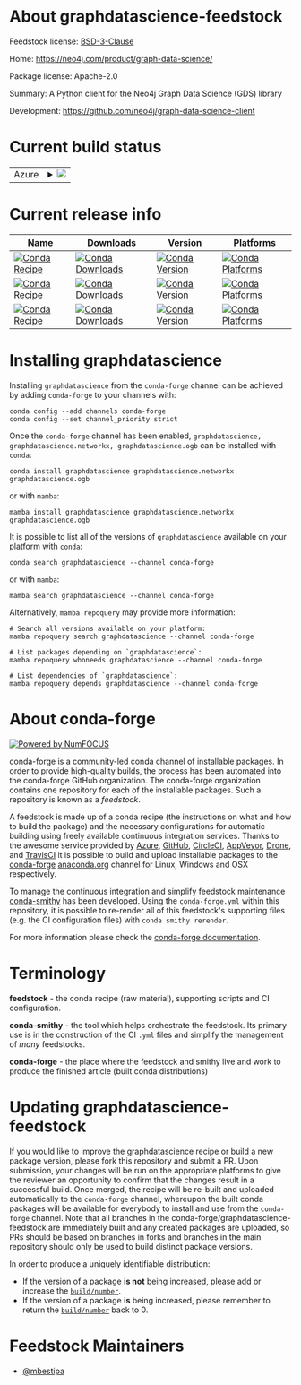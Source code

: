 About graphdatascience-feedstock
================================

Feedstock license: [BSD-3-Clause](https://github.com/conda-forge/graphdatascience-feedstock/blob/main/LICENSE.txt)

Home: https://neo4j.com/product/graph-data-science/

Package license: Apache-2.0

Summary: A Python client for the Neo4j Graph Data Science (GDS) library

Development: https://github.com/neo4j/graph-data-science-client

Current build status
====================


<table>
    
  <tr>
    <td>Azure</td>
    <td>
      <details>
        <summary>
          <a href="https://dev.azure.com/conda-forge/feedstock-builds/_build/latest?definitionId=22162&branchName=main">
            <img src="https://dev.azure.com/conda-forge/feedstock-builds/_apis/build/status/graphdatascience-feedstock?branchName=main">
          </a>
        </summary>
        <table>
          <thead><tr><th>Variant</th><th>Status</th></tr></thead>
          <tbody><tr>
              <td>linux_64</td>
              <td>
                <a href="https://dev.azure.com/conda-forge/feedstock-builds/_build/latest?definitionId=22162&branchName=main">
                  <img src="https://dev.azure.com/conda-forge/feedstock-builds/_apis/build/status/graphdatascience-feedstock?branchName=main&jobName=linux&configuration=linux%20linux_64_" alt="variant">
                </a>
              </td>
            </tr><tr>
              <td>osx_64</td>
              <td>
                <a href="https://dev.azure.com/conda-forge/feedstock-builds/_build/latest?definitionId=22162&branchName=main">
                  <img src="https://dev.azure.com/conda-forge/feedstock-builds/_apis/build/status/graphdatascience-feedstock?branchName=main&jobName=osx&configuration=osx%20osx_64_" alt="variant">
                </a>
              </td>
            </tr><tr>
              <td>win_64</td>
              <td>
                <a href="https://dev.azure.com/conda-forge/feedstock-builds/_build/latest?definitionId=22162&branchName=main">
                  <img src="https://dev.azure.com/conda-forge/feedstock-builds/_apis/build/status/graphdatascience-feedstock?branchName=main&jobName=win&configuration=win%20win_64_" alt="variant">
                </a>
              </td>
            </tr>
          </tbody>
        </table>
      </details>
    </td>
  </tr>
</table>

Current release info
====================

| Name | Downloads | Version | Platforms |
| --- | --- | --- | --- |
| [![Conda Recipe](https://img.shields.io/badge/recipe-graphdatascience-green.svg)](https://anaconda.org/conda-forge/graphdatascience) | [![Conda Downloads](https://img.shields.io/conda/dn/conda-forge/graphdatascience.svg)](https://anaconda.org/conda-forge/graphdatascience) | [![Conda Version](https://img.shields.io/conda/vn/conda-forge/graphdatascience.svg)](https://anaconda.org/conda-forge/graphdatascience) | [![Conda Platforms](https://img.shields.io/conda/pn/conda-forge/graphdatascience.svg)](https://anaconda.org/conda-forge/graphdatascience) |
| [![Conda Recipe](https://img.shields.io/badge/recipe-graphdatascience.networkx-green.svg)](https://anaconda.org/conda-forge/graphdatascience.networkx) | [![Conda Downloads](https://img.shields.io/conda/dn/conda-forge/graphdatascience.networkx.svg)](https://anaconda.org/conda-forge/graphdatascience.networkx) | [![Conda Version](https://img.shields.io/conda/vn/conda-forge/graphdatascience.networkx.svg)](https://anaconda.org/conda-forge/graphdatascience.networkx) | [![Conda Platforms](https://img.shields.io/conda/pn/conda-forge/graphdatascience.networkx.svg)](https://anaconda.org/conda-forge/graphdatascience.networkx) |
| [![Conda Recipe](https://img.shields.io/badge/recipe-graphdatascience.ogb-green.svg)](https://anaconda.org/conda-forge/graphdatascience.ogb) | [![Conda Downloads](https://img.shields.io/conda/dn/conda-forge/graphdatascience.ogb.svg)](https://anaconda.org/conda-forge/graphdatascience.ogb) | [![Conda Version](https://img.shields.io/conda/vn/conda-forge/graphdatascience.ogb.svg)](https://anaconda.org/conda-forge/graphdatascience.ogb) | [![Conda Platforms](https://img.shields.io/conda/pn/conda-forge/graphdatascience.ogb.svg)](https://anaconda.org/conda-forge/graphdatascience.ogb) |

Installing graphdatascience
===========================

Installing `graphdatascience` from the `conda-forge` channel can be achieved by adding `conda-forge` to your channels with:

```
conda config --add channels conda-forge
conda config --set channel_priority strict
```

Once the `conda-forge` channel has been enabled, `graphdatascience, graphdatascience.networkx, graphdatascience.ogb` can be installed with `conda`:

```
conda install graphdatascience graphdatascience.networkx graphdatascience.ogb
```

or with `mamba`:

```
mamba install graphdatascience graphdatascience.networkx graphdatascience.ogb
```

It is possible to list all of the versions of `graphdatascience` available on your platform with `conda`:

```
conda search graphdatascience --channel conda-forge
```

or with `mamba`:

```
mamba search graphdatascience --channel conda-forge
```

Alternatively, `mamba repoquery` may provide more information:

```
# Search all versions available on your platform:
mamba repoquery search graphdatascience --channel conda-forge

# List packages depending on `graphdatascience`:
mamba repoquery whoneeds graphdatascience --channel conda-forge

# List dependencies of `graphdatascience`:
mamba repoquery depends graphdatascience --channel conda-forge
```


About conda-forge
=================

[![Powered by
NumFOCUS](https://img.shields.io/badge/powered%20by-NumFOCUS-orange.svg?style=flat&colorA=E1523D&colorB=007D8A)](https://numfocus.org)

conda-forge is a community-led conda channel of installable packages.
In order to provide high-quality builds, the process has been automated into the
conda-forge GitHub organization. The conda-forge organization contains one repository
for each of the installable packages. Such a repository is known as a *feedstock*.

A feedstock is made up of a conda recipe (the instructions on what and how to build
the package) and the necessary configurations for automatic building using freely
available continuous integration services. Thanks to the awesome service provided by
[Azure](https://azure.microsoft.com/en-us/services/devops/), [GitHub](https://github.com/),
[CircleCI](https://circleci.com/), [AppVeyor](https://www.appveyor.com/),
[Drone](https://cloud.drone.io/welcome), and [TravisCI](https://travis-ci.com/)
it is possible to build and upload installable packages to the
[conda-forge](https://anaconda.org/conda-forge) [anaconda.org](https://anaconda.org/)
channel for Linux, Windows and OSX respectively.

To manage the continuous integration and simplify feedstock maintenance
[conda-smithy](https://github.com/conda-forge/conda-smithy) has been developed.
Using the ``conda-forge.yml`` within this repository, it is possible to re-render all of
this feedstock's supporting files (e.g. the CI configuration files) with ``conda smithy rerender``.

For more information please check the [conda-forge documentation](https://conda-forge.org/docs/).

Terminology
===========

**feedstock** - the conda recipe (raw material), supporting scripts and CI configuration.

**conda-smithy** - the tool which helps orchestrate the feedstock.
                   Its primary use is in the construction of the CI ``.yml`` files
                   and simplify the management of *many* feedstocks.

**conda-forge** - the place where the feedstock and smithy live and work to
                  produce the finished article (built conda distributions)


Updating graphdatascience-feedstock
===================================

If you would like to improve the graphdatascience recipe or build a new
package version, please fork this repository and submit a PR. Upon submission,
your changes will be run on the appropriate platforms to give the reviewer an
opportunity to confirm that the changes result in a successful build. Once
merged, the recipe will be re-built and uploaded automatically to the
`conda-forge` channel, whereupon the built conda packages will be available for
everybody to install and use from the `conda-forge` channel.
Note that all branches in the conda-forge/graphdatascience-feedstock are
immediately built and any created packages are uploaded, so PRs should be based
on branches in forks and branches in the main repository should only be used to
build distinct package versions.

In order to produce a uniquely identifiable distribution:
 * If the version of a package **is not** being increased, please add or increase
   the [``build/number``](https://docs.conda.io/projects/conda-build/en/latest/resources/define-metadata.html#build-number-and-string).
 * If the version of a package **is** being increased, please remember to return
   the [``build/number``](https://docs.conda.io/projects/conda-build/en/latest/resources/define-metadata.html#build-number-and-string)
   back to 0.

Feedstock Maintainers
=====================

* [@mbestipa](https://github.com/mbestipa/)

